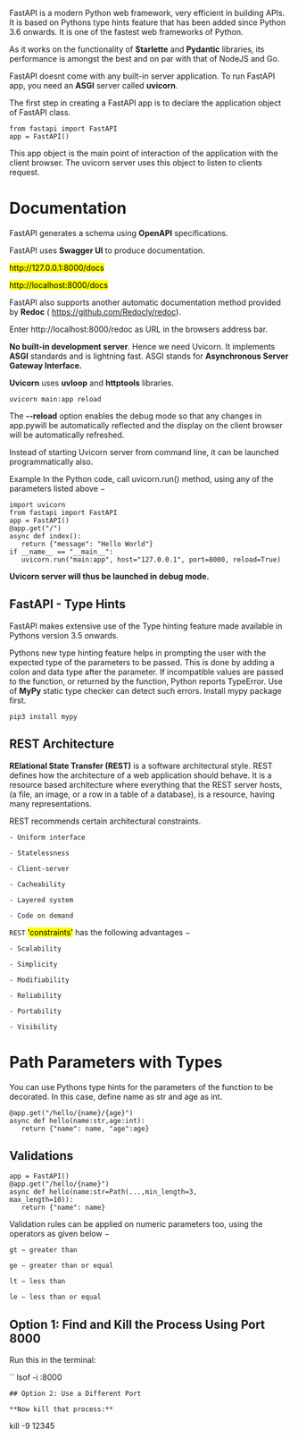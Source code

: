 FastAPI is a modern Python web framework, very efficient in building APIs. It is based on Pythons type hints feature that has been added since Python 3.6 onwards. It is one of the fastest web frameworks of Python.

As it works on the functionality of **Starlette** and **Pydantic** libraries, its performance is amongst the best and on par with that of NodeJS and Go.

FastAPI doesnt come with any built-in server application. To run FastAPI app, you need an **ASGI** server called **uvicorn**.

The first step in creating a FastAPI app is to declare the application object of FastAPI class.
```
from fastapi import FastAPI
app = FastAPI()
```
This app object is the main point of interaction of the application with the client browser. The uvicorn server uses this object to listen to clients request.

# Documentation
FastAPI generates a schema using **OpenAPI** specifications.

FastAPI uses **Swagger UI** to produce documentation.

<mark>
http://127.0.0.1:8000/docs</mark>

<mark>http://localhost:8000/docs
</mark>

FastAPI also supports another automatic documentation method provided by **Redoc** ( https://github.com/Redocly/redoc).

Enter http://localhost:8000/redoc as URL in the browsers address bar.

**No built-in development server**. Hence we need Uvicorn. It implements **ASGI** standards and is lightning fast. ASGI stands for **Asynchronous Server Gateway Interface.**

**Uvicorn** uses **uvloop** and **httptools** libraries.

```
uvicorn main:app reload
```
The **--reload** option enables the debug mode so that any changes in app.pywill be automatically reflected and the display on the client browser will be automatically refreshed.

Instead of starting Uvicorn server from command line, it can be launched programmatically also.

Example
In the Python code, call uvicorn.run() method, using any of the parameters listed above −
```
import uvicorn
from fastapi import FastAPI
app = FastAPI()
@app.get("/")
async def index():
   return {"message": "Hello World"}
if __name__ == "__main__":
   uvicorn.run("main:app", host="127.0.0.1", port=8000, reload=True)
```
**Uvicorn server will thus be launched in debug mode.**

## FastAPI - Type Hints
FastAPI makes extensive use of the Type hinting feature made available in Pythons version 3.5 onwards.

Pythons new type hinting feature helps in prompting the user with the expected type of the parameters to be passed. This is done by adding a colon and data type after the parameter.
If incompatible values are passed to the function, or returned by the function, Python reports TypeError. Use of **MyPy** static type checker can detect such errors. Install mypy package first.

```
pip3 install mypy
```

## REST Architecture

**RElational State Transfer (REST)** is a software architectural style. REST defines how the architecture of a web application should behave. It is a resource based architecture where everything that the REST server hosts, (a file, an image, or a row in a table of a database), is a resource, having many representations.

REST recommends certain architectural constraints.

```
- Uniform interface

- Statelessness

- Client-server

- Cacheability

- Layered system

- Code on demand
  ```

`REST` <mark>'constraints'</mark> has the following advantages −

```
- Scalability

- Simplicity

- Modifiability

- Reliability

- Portability

- Visibility
```
# Path Parameters with Types
You can use Pythons type hints for the parameters of the function to be decorated. In this case, define name as str and age as int.
```
@app.get("/hello/{name}/{age}")
async def hello(name:str,age:int):
   return {"name": name, "age":age}
```

## Validations
```
app = FastAPI()
@app.get("/hello/{name}")
async def hello(name:str=Path(...,min_length=3,
max_length=10)):
   return {"name": name}
```

Validation rules can be applied on numeric parameters too, using the operators as given below −
```
gt − greater than

ge − greater than or equal

lt − less than

le − less than or equal
```


## Option 1: Find and Kill the Process Using Port 8000
Run this in the terminal:

``
lsof -i :8000
```
## Option 2: Use a Different Port

**Now kill that process:**
```
kill -9 12345
```


